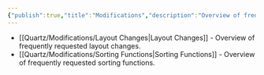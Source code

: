 ```yaml
---
{"publish":true,"title":"Modifications","description":"Overview of frequently requested modifications.","created":"Wednesday, October 9th 2024, 10:07:16 pm","modified":"Saturday, May 31st 2025, 10:14:23 am","cssclasses":"mado-heading index-page hide-date"}
---
```



- [[Quartz/Modifications/Layout Changes\|Layout Changes]] - Overview of frequently requested layout changes.
- [[Quartz/Modifications/Sorting Functions\|Sorting Functions]] - Overview of frequently requested sorting functions.

